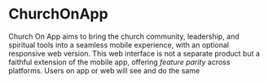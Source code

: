 # ChurchOnApp
Church On App aims to bring the church community, leadership, and spiritual tools into a seamless mobile experience, with an optional responsive web version. This web interface is not a separate product but a faithful extension of the mobile app, offering *feature parity* across platforms. Users on app or web will see and do the same 
